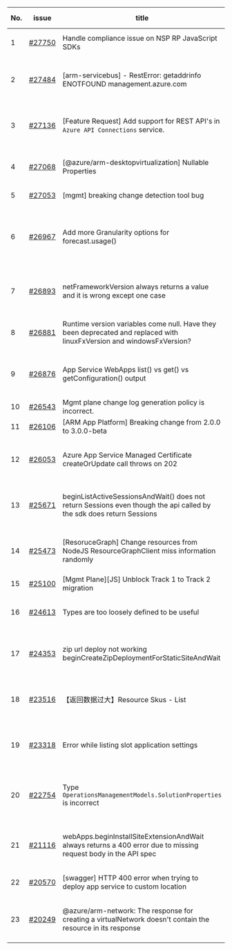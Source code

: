| No. | issue | title | labels | assignees | bot advice | created date |
| ------ | ------ | ------ | ------ | ------ | ------ | :-----: |
|1|[#27750](https://github.com/Azure/azure-sdk-for-js/issues/27750)|Handle compliance issue on NSP RP JavaScript SDKs|question, customer-reported, Mgmt, Event Hubs|qiaozha, kazrael2119|new comment|2023-11-10|
|2|[#27484](https://github.com/Azure/azure-sdk-for-js/issues/27484)|[arm-servicebus] - RestError: getaddrinfo ENOTFOUND management.azure.com |question, customer-reported, Mgmt, needs-author-feedback, no-recent-activity|qiaozha, kazrael2119||2023-10-20|
|3|[#27136](https://github.com/Azure/azure-sdk-for-js/issues/27136)|[Feature Request] Add support for REST API's in `Azure API Connections` service.|question, customer-reported, Mgmt, App Services, Service Attention, Logic App, needs-team-attention|MaryGao, kazrael2119||2023-09-15|
|4|[#27068](https://github.com/Azure/azure-sdk-for-js/issues/27068)|[@azure/arm-desktopvirtualization] Nullable Properties|question, customer-reported, Mgmt, Service Attention, ARM, needs-team-attention|qiaozha, kazrael2119||2023-09-11|
|5|[#27053](https://github.com/Azure/azure-sdk-for-js/issues/27053)|[mgmt] breaking change detection tool bug|Mgmt|MaryGao|new comment|2023-09-08|
|6|[#26967](https://github.com/Azure/azure-sdk-for-js/issues/26967)|Add more Granularity options for forecast.usage()|question, customer-reported, Mgmt, Service Attention, feature-request, needs-team-attention, Cost Management - UsageDetailsAndExport|qiaozha||2023-08-29|
|7|[#26893](https://github.com/Azure/azure-sdk-for-js/issues/26893)|netFrameworkVersion always returns a value and it is wrong except one case|question, customer-reported, Mgmt, App Services, Service Attention, needs-team-attention|qiaozha, kazrael2119||2023-08-22|
|8|[#26881](https://github.com/Azure/azure-sdk-for-js/issues/26881)|Runtime version variables come null. Have they been deprecated and replaced with linuxFxVersion and windowsFxVersion?|question, customer-reported, Mgmt, App Services, needs-team-attention|qiaozha|new comment|2023-08-21|
|9|[#26876](https://github.com/Azure/azure-sdk-for-js/issues/26876)|App Service WebApps list() vs get() vs getConfiguration() output|question, customer-reported, Mgmt, App Services, Service Attention, needs-team-attention|qiaozha|new comment|2023-08-19|
|10|[#26543](https://github.com/Azure/azure-sdk-for-js/issues/26543)|Mgmt plane change log generation policy is incorrect.|Mgmt, Mgmt-EngSys|MaryGao, kazrael2119||2023-07-19|
|11|[#26106](https://github.com/Azure/azure-sdk-for-js/issues/26106)|[ARM App Platform] Breaking change from 2.0.0 to 3.0.0-beta|Mgmt, ARM - Managed Applications|MaryGao, kazrael2119||2023-06-06|
|12|[#26053](https://github.com/Azure/azure-sdk-for-js/issues/26053)|Azure App Service Managed Certificate createOrUpdate call throws on 202|question, customer-reported, Mgmt, App Services, Service Attention, needs-team-attention|qiaozha, kazrael2119||2023-05-31|
|13|[#25671](https://github.com/Azure/azure-sdk-for-js/issues/25671)|beginListActiveSessionsAndWait() does not return Sessions even though the api called by the sdk does return Sessions|bug, customer-reported, Mgmt, Service Attention, needs-team-attention, Network - Bastion|qiaozha, kazrael2119|new comment|2023-04-26|
|14|[#25473](https://github.com/Azure/azure-sdk-for-js/issues/25473)|[ResoruceGraph] Change resources from NodeJS ResourceGraphClient miss information randomly|question, customer-reported, Mgmt, Service Attention, Resource Graph, needs-team-attention|qiaozha|new comment|2023-04-06|
|15|[#25100](https://github.com/Azure/azure-sdk-for-js/issues/25100)|[Mgmt Plane][JS] Unblock Track 1 to Track 2 migration|Mgmt|lirenhe|new issue|2023-03-06|
|16|[#24613](https://github.com/Azure/azure-sdk-for-js/issues/24613)|Types are too loosely defined to be useful|customer-reported, Mgmt, feature-request, needs-team-attention, SecurityInsights|qiaozha||2023-01-30|
|17|[#24353](https://github.com/Azure/azure-sdk-for-js/issues/24353)|zip url deploy not working beginCreateZipDeploymentForStaticSiteAndWait|bug, customer-reported, Mgmt, App Services, Service Attention, needs-team-attention|qiaozha||2023-01-03|
|18|[#23516](https://github.com/Azure/azure-sdk-for-js/issues/23516)|【返回数据过大】Resource Skus - List|customer-reported, Mgmt, Service Attention, feature-request, ARM - Core, needs-team-attention|qiaozha|new comment|2022-10-14|
|19|[#23318](https://github.com/Azure/azure-sdk-for-js/issues/23318)|Error while listing slot application settings  |bug, customer-reported, Mgmt, App Services, Service Attention, needs-team-attention|qiaozha|new comment|2022-09-26|
|20|[#22754](https://github.com/Azure/azure-sdk-for-js/issues/22754)|Type `OperationsManagementModels.SolutionProperties` is incorrect|bug, customer-reported, Mgmt, Service Attention, Operations Management, needs-team-attention|qiaozha, xboxeer||2022-07-29|
|21|[#21116](https://github.com/Azure/azure-sdk-for-js/issues/21116)|webApps.beginInstallSiteExtensionAndWait always returns a 400 error due to missing request body in the API spec|bug, customer-reported, Mgmt, App Services, Service Attention, needs-team-attention|qiaozha|new comment|2022-03-30|
|22|[#20570](https://github.com/Azure/azure-sdk-for-js/issues/20570)|[swagger] HTTP 400 error when trying to deploy app service to custom location|Mgmt, App Services, Service Attention, needs-team-attention|MaryGao, qiaozha|new comment|2022-02-28|
|23|[#20249](https://github.com/Azure/azure-sdk-for-js/issues/20249)|@azure/arm-network: The response for creating a virtualNetwork doesn't contain the resource in its response|question, customer-reported, Mgmt, Service Attention, Network, needs-team-attention|qiaozha|new comment|2022-02-08|
